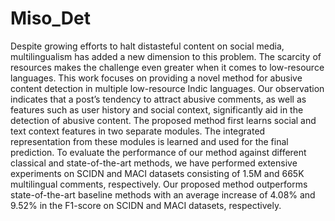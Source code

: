 # Miso_Det
Despite growing efforts to halt distasteful content on social media, multilingualism has added a new dimension to this problem. The scarcity of resources makes the challenge even greater when it comes to low-resource languages. This work focuses on providing a novel method for abusive content detection in multiple low-resource Indic languages. Our observation indicates that a post’s tendency to attract abusive comments, as well as features such as user history and social context, significantly aid in the detection of abusive content. The proposed method first learns social and text context features in two separate modules. The integrated representation from these modules is learned and used for the final prediction. To evaluate the performance of our method against different classical and state-of-the-art methods, we have performed extensive experiments on SCIDN and MACI datasets consisting of 1.5M and 665K multilingual comments, respectively. Our proposed method outperforms state-of-the-art baseline methods with an average increase of 4.08% and 9.52% in the F1-score on SCIDN and MACI datasets, respectively.
